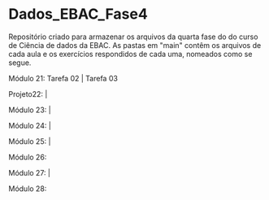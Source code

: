 # Dados_EBAC_Fase4
Repositório criado para armazenar os arquivos da quarta fase do do curso de Ciência de dados da EBAC. As pastas em "main" contêm os arquivos de cada aula e os exercícios respondidos de cada uma, nomeados como se segue.

Módulo 21:  Tarefa 02 | Tarefa 03 

Projeto22:  |

Módulo 23:  |

Módulo 24:  |

Módulo 25:  |

Módulo 26:

Módulo 27: |

Módulo 28:
